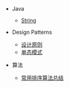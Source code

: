 * Java
  * [String](/java/base/String.md)

* Design Patterns
  * [设计原则](/design/philosophy.md)
  * [单态模式](/design/singleton.md)

* 算法
  * [常用排序算法总结](/algorithm/summary.md)